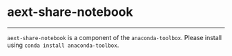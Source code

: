 # aext-share-notebook

-----

`aext-share-notebook` is a component of the `anaconda-toolbox`. Please install using `conda install anaconda-toolbox`.

